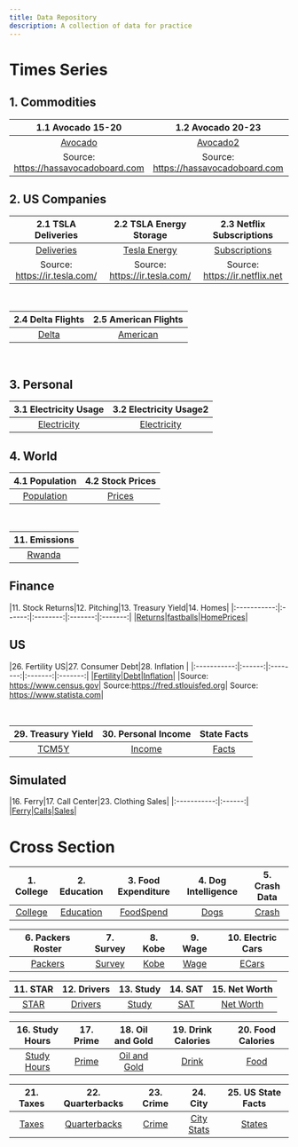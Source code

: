 ```yaml
---
title: Data Repository
description: A collection of data for practice
---
```



# Times Series

## 1. Commodities
|1.1 Avocado 15-20|1.2 Avocado 20-23|1.3 Avocado California|
|:--------:|:------:|:--------:|
|[Avocado](avocado2020.csv)|[Avocado2](avocado2020-2023.csv)|[Cali Avocado](CaliforniaAvocado.csv)|
|Source: <https://hassavocadoboard.com>|Source: <https://hassavocadoboard.com>|Source: <https://hassavocadoboard.com>|

## 2. US Companies
|2.1 TSLA Deliveries|2.2 TSLA Energy Storage|2.3 Netflix Subscriptions|
|:--------:|:------:|:--------:|
[Deliveries](tsla_deliveries.csv)|[Tesla Energy](teslaE.csv)|[Subscriptions](Netflix.csv)|
|Source: <https://ir.tesla.com/>|Source: <https://ir.tesla.com/>|Source: <https://ir.netflix.net>|

<br>

|2.4 Delta Flights|2.5 American Flights|
|:-----------:|:------:|
|[Delta](Delta.csv)|[American](American.csv)|

<br>

## 3. Personal
|3.1 Electricity Usage|3.2 Electricity Usage2|
|:-----------:|:------:|
|[Electricity](ElectricityBill.csv)|[Electricity](ElectricityBill2.csv)|

## 4. World

|4.1 Population|4.2 Stock Prices|
|:------------:|:------:|
|[Population](Population.csv)|[Prices](Stocks.csv)|

<br>

|11. Emissions|
|:-----------:|
|[Rwanda](RwandaCo2.csv)|


## Finance

|11. Stock Returns|12. Pitching|13. Treasury Yield|14. Homes|
|:-----------:|:------:|:--------:|:-------:|:-------:|
|[Returns](returns.csv)|[fastballs](fastballs.csv)|[HomePrices](HomePrices.csv)|

## US
|26. Fertility US|27. Consumer Debt|28. Inflation |
|:-----------:|:------:|:--------:|:-------:|:-------:|
|[Fertility](USFertility.csv)|[Debt](USDebt.csv)|[Inflation](Inflation.csv)|
|Source: <https://www.census.gov>| Source:<https://fred.stlouisfed.org>| Source: <https://www.statista.com>|

<br>

|29. Treasury Yield |30. Personal Income| State Facts|
|:-----------:|:------:|:-------:|
|[TCM5Y](treasury.csv)|[Income](PersonalIncome.csv)|[Facts](USFacts.csv)|

## Simulated
|16. Ferry|17. Call Center|23. Clothing Sales|
|:-----------:|:------:|
|[Ferry](Ferry.csv)|[Calls](CallCenter.csv)|[Sales](sales.csv)|



# Cross Section

|1. College|2. Education|3. Food Expenditure|4. Dog Intelligence|5. Crash Data|
|:--------:|:----------:|:-----------------:|:-----------------:|:-----------:|
|[College](College.csv)|[Education](Education.csv)|[FoodSpend](FoodSpend.csv)|[Dogs](dog_intelligence.csv)|[Crash](Crash.csv)|

|6. Packers Roster|7. Survey|8. Kobe|9. Wage|10. Electric Cars|
|:--------:|:----------:|:-----------------:|:-----------------:|:-----------:|
|[Packers](Packers.csv)|[Survey](Survey_Raw.csv)|[Kobe](Kobe.csv)|[Wage](Wage.csv)|[ECars](Electric.csv)|

|11. STAR|12. Drivers|13. Study|14. SAT|15. Net Worth |
|:--------:|:----------:|:-----------------:|:-----------------:|:-----------:|
|[STAR](STAR.csv)|[Drivers](Drivers.csv)|[Study](study.csv)|[SAT](SAT.csv)|[Net Worth](NetWorth.csv)|

|16. Study Hours|17. Prime |18. Oil and Gold|19. Drink Calories|20. Food Calories|
|:--------:|:----------:|:-----------------:|:-----------------:|:-----------:|
|[Study Hours](StudyHours.csv)|[Prime](Prime.csv)|[Oil and Gold](GoldOil.csv)|[Drink](DrinkCalories.csv)|[Food](FoodCalories.csv)|

|21. Taxes|22. Quarterbacks |23. Crime |24. City|25. US State Facts|
|:--------:|:----------:|:-----------------:|:-----------------:|:-----------:|
|[Taxes](Taxes.csv)|[Quarterbacks](Quarterbacks.csv)|[Crime](Crime.csv)|[City Stats](CityData.csv)|[States](USFacts.csv)|


